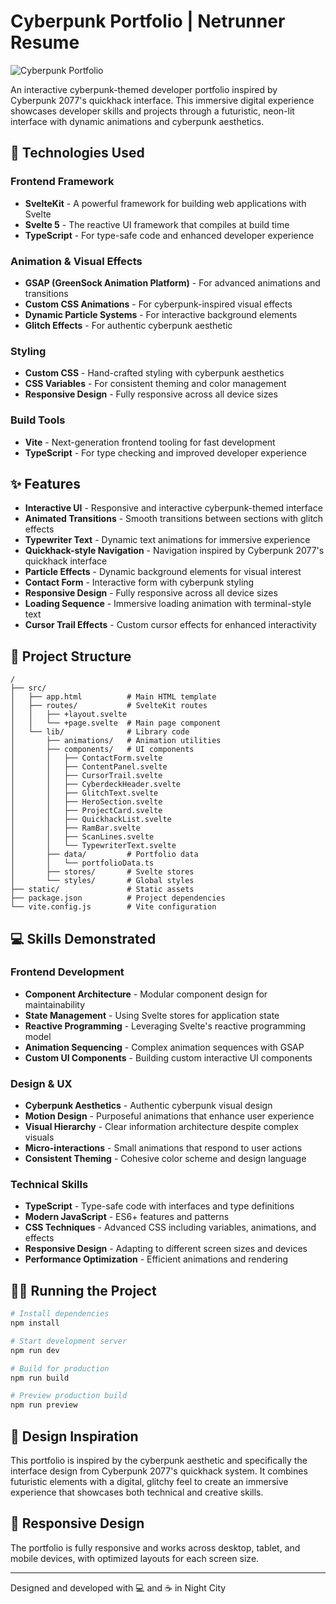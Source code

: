 # Cyberpunk Portfolio | Netrunner Resume

![Cyberpunk Portfolio](./static/favicon.ico)

An interactive cyberpunk-themed developer portfolio inspired by Cyberpunk 2077's quickhack interface. This immersive digital experience showcases developer skills and projects through a futuristic, neon-lit interface with dynamic animations and cyberpunk aesthetics.

## 🔧 Technologies Used

### Frontend Framework
- **SvelteKit** - A powerful framework for building web applications with Svelte
- **Svelte 5** - The reactive UI framework that compiles at build time
- **TypeScript** - For type-safe code and enhanced developer experience

### Animation & Visual Effects
- **GSAP (GreenSock Animation Platform)** - For advanced animations and transitions
- **Custom CSS Animations** - For cyberpunk-inspired visual effects
- **Dynamic Particle Systems** - For interactive background elements
- **Glitch Effects** - For authentic cyberpunk aesthetic

### Styling
- **Custom CSS** - Hand-crafted styling with cyberpunk aesthetics
- **CSS Variables** - For consistent theming and color management
- **Responsive Design** - Fully responsive across all device sizes

### Build Tools
- **Vite** - Next-generation frontend tooling for fast development
- **TypeScript** - For type checking and improved developer experience

## ✨ Features

- **Interactive UI** - Responsive and interactive cyberpunk-themed interface
- **Animated Transitions** - Smooth transitions between sections with glitch effects
- **Typewriter Text** - Dynamic text animations for immersive experience
- **Quickhack-style Navigation** - Navigation inspired by Cyberpunk 2077's quickhack interface
- **Particle Effects** - Dynamic background elements for visual interest
- **Contact Form** - Interactive form with cyberpunk styling
- **Responsive Design** - Fully responsive across all device sizes
- **Loading Sequence** - Immersive loading animation with terminal-style text
- **Cursor Trail Effects** - Custom cursor effects for enhanced interactivity

## 🚀 Project Structure

```
/
├── src/
│   ├── app.html          # Main HTML template
│   ├── routes/           # SvelteKit routes
│   │   ├── +layout.svelte
│   │   └── +page.svelte  # Main page component
│   └── lib/              # Library code
│       ├── animations/   # Animation utilities
│       ├── components/   # UI components
│       │   ├── ContactForm.svelte
│       │   ├── ContentPanel.svelte
│       │   ├── CursorTrail.svelte
│       │   ├── CyberdeckHeader.svelte
│       │   ├── GlitchText.svelte
│       │   ├── HeroSection.svelte
│       │   ├── ProjectCard.svelte
│       │   ├── QuickhackList.svelte
│       │   ├── RamBar.svelte
│       │   ├── ScanLines.svelte
│       │   └── TypewriterText.svelte
│       ├── data/         # Portfolio data
│       │   └── portfolioData.ts
│       ├── stores/       # Svelte stores
│       └── styles/       # Global styles
├── static/               # Static assets
├── package.json          # Project dependencies
└── vite.config.js        # Vite configuration
```

## 💻 Skills Demonstrated

### Frontend Development
- **Component Architecture** - Modular component design for maintainability
- **State Management** - Using Svelte stores for application state
- **Reactive Programming** - Leveraging Svelte's reactive programming model
- **Animation Sequencing** - Complex animation sequences with GSAP
- **Custom UI Components** - Building custom interactive UI components

### Design & UX
- **Cyberpunk Aesthetics** - Authentic cyberpunk visual design
- **Motion Design** - Purposeful animations that enhance user experience
- **Visual Hierarchy** - Clear information architecture despite complex visuals
- **Micro-interactions** - Small animations that respond to user actions
- **Consistent Theming** - Cohesive color scheme and design language

### Technical Skills
- **TypeScript** - Type-safe code with interfaces and type definitions
- **Modern JavaScript** - ES6+ features and patterns
- **CSS Techniques** - Advanced CSS including variables, animations, and effects
- **Responsive Design** - Adapting to different screen sizes and devices
- **Performance Optimization** - Efficient animations and rendering

## 🏃‍♂️ Running the Project

```bash
# Install dependencies
npm install

# Start development server
npm run dev

# Build for production
npm run build

# Preview production build
npm run preview
```

## 🎨 Design Inspiration
This portfolio is inspired by the cyberpunk aesthetic and specifically the interface design from Cyberpunk 2077's quickhack system. It combines futuristic elements with a digital, glitchy feel to create an immersive experience that showcases both technical and creative skills.

## 📱 Responsive Design
The portfolio is fully responsive and works across desktop, tablet, and mobile devices, with optimized layouts for each screen size.

---

Designed and developed with 💻 and ☕ in Night City
